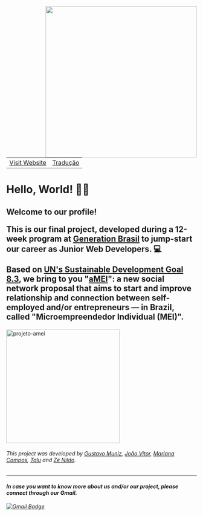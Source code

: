 <img align="right" width="400" height="400" src="https://i.imgur.com/XTbt2md.png">

<table>
    <tr>
        <td><a href="https://amei.netlify.app/" target="_blank">Visit Website</a></td>
        <td><a href="https://github.com/projeto-aMEI/projeto-aMEI/tree/traducao" target="_blank">Tradução</td>
    </tr>
</table> 
<h1>Hello, World! 💜🧡</h1> 

<p><h2><b>Welcome to our profile!</b></p>

<p>This is our final project, developed during a 12-week program at <a href="https://brazil.generation.org/">Generation Brasil</a> to jump-start our career as <b>Junior Web Developers.</b> 💻
</p>

<p>Based on <a href="https://sdgs.un.org/goals/goal8" target="_blank">UN's Sustainable Development Goal 8.3</a>, we bring to you "<a href="https://amei.netlify.app/" target="_blank">aMEI</a>": a new social network proposal that aims to start and improve relationship
and connection between self-employed and/or entrepreneurs — in Brazil, called "Microempreendedor Individual (MEI)".</h2>


<p><img align="center" height="300cm" src="https://github-readme-stats.vercel.app/api/top-langs?username=projeto-amei&show_icons=true&locale=en&layout=compact&theme=vision-friendly-dark" alt="projeto-amei" /></p>


<h6><i>This project was developed by <a href="https://github.com/gumunizs">Gustavo Muniz</a>, <a href="https://github.com/joaovitormo">João Vitor</a>,
<a href="https://github.com/marianac-campos">Mariana Campos</a>, <a href="https://github.com/t4lu">Talu</a> and <a href="https://github.com/xnildo">Zé Nildo</a>.</h6>

<hr>
<h4>In case you want to know more about us and/or our project, please connect through our Gmail.</h2></p></h4>

[![Gmail Badge](https://img.shields.io/badge/-Gmail-c14438?style=flat-square&logo=Gmail&logoColor=white&link=mailto:pi.do.grupo4@gmail.com)](mailto:pi.do.grupo4@gmail.com)

